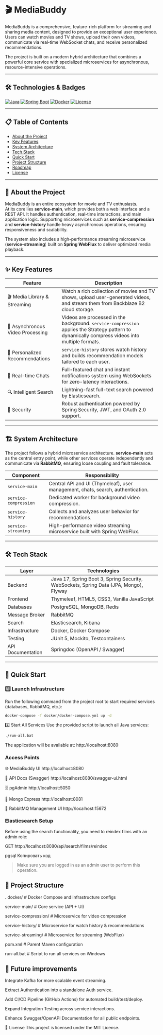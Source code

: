 # 🎬 MediaBuddy

MediaBuddy is a comprehensive, feature-rich platform for streaming and sharing media content, designed to provide an exceptional user experience. Users can watch movies and TV shows, upload their own videos, communicate via real-time WebSocket chats, and receive personalized recommendations.

The project is built on a modern hybrid architecture that combines a powerful core service with specialized microservices for asynchronous, resource-intensive operations.

---

## 🛠️ Technologies & Badges

[![Java](https://img.shields.io/badge/Java-17-blue.svg?style=for-the-badge&logo=java)](https://www.oracle.com/java/technologies/javase/jdk17-archive-downloads.html)
[![Spring Boot](https://img.shields.io/badge/Spring%20Boot-3.4.5-green.svg?style=for-the-badge&logo=spring)](https://spring.io/projects/spring-boot)
[![Docker](https://img.shields.io/badge/Docker-24.0-blue.svg?style=for-the-badge&logo=docker)](https://www.docker.com/)
[![License](https://img.shields.io/badge/license-MIT-blue.svg?style=for-the-badge)](LICENSE)

---

## 📋 Table of Contents

- [About the Project](#-about-the-project)
- [Key Features](#-key-features)
- [System Architecture](#-system-architecture)
- [Tech Stack](#-tech-stack)
- [Quick Start](#-quick-start)
- [Project Structure](#-project-structure)
- [Roadmap](#-roadmap)
- [License](#-license)

---

## 📖 About the Project

MediaBuddy is an entire ecosystem for movie and TV enthusiasts.  
At its core lies **service-main**, which provides both a web interface and a REST API. It handles authentication, real-time interactions, and main application logic. Supporting microservices such as **service-compression** and **service-history** handle heavy asynchronous operations, ensuring responsiveness and scalability.

The system also includes a high-performance streaming microservice (**service-streaming**) built on **Spring WebFlux** to deliver optimized media playback.

---

## ✨ Key Features

| Feature | Description |
|---------|-------------|
| 🎬 Media Library & Streaming | Watch a rich collection of movies and TV shows, upload user-generated videos, and stream them from Backblaze B2 cloud storage. |
| 🚀 Asynchronous Video Processing | Videos are processed in the background. `service-compression` applies the Strategy pattern to dynamically compress videos into multiple formats. |
| 🤖 Personalized Recommendations | `service-history` stores watch history and builds recommendation models tailored to each user. |
| 💬 Real-time Chats | Full-featured chat and instant notifications system using WebSockets for zero-latency interactions. |
| 🔍 Intelligent Search | Lightning-fast full-text search powered by Elasticsearch. |
| 🔐 Security | Robust authentication powered by Spring Security, JWT, and OAuth 2.0 support. |

---

## 🏗️ System Architecture

The project follows a hybrid microservice architecture. **service-main** acts as the central entry point, while other services operate independently and communicate via **RabbitMQ**, ensuring loose coupling and fault tolerance.

| Component | Responsibility |
|-----------|----------------|
| `service-main` | Central API and UI (Thymeleaf), user management, chats, search, authentication. |
| `service-compression` | Dedicated worker for background video compression. |
| `service-history` | Collects and analyzes user behavior for recommendations. |
| `service-streaming` | High-performance video streaming microservice built with Spring WebFlux. |

---

## 🛠️ Tech Stack

| Layer | Technologies |
|-------|--------------|
| Backend | Java 17, Spring Boot 3, Spring Security, WebSockets, Spring Data (JPA, Mongo), Flyway |
| Frontend | Thymeleaf, HTML5, CSS3, Vanilla JavaScript |
| Databases | PostgreSQL, MongoDB, Redis |
| Message Broker | RabbitMQ |
| Search | Elasticsearch, Kibana |
| Infrastructure | Docker, Docker Compose |
| Testing | JUnit 5, Mockito, Testcontainers |
| API Documentation | Springdoc (OpenAPI / Swagger) |

---

## 🚀 Quick Start

### 1️⃣ Launch Infrastructure
Run the following command from the project root to start required services (databases, RabbitMQ, etc.):

```bash
docker-compose -f docker/docker-compose.yml up -d
```
2️⃣ Start All Services
Use the provided script to launch all Java services:

```bash
./run-all.bat
```
The application will be available at: http://localhost:8080

### Access Points
🌐 MediaBuddy UI	http://localhost:8080

📖 API Docs (Swagger)	http://localhost:8080/swagger-ui.html

🗄️ pgAdmin	http://localhost:5050

🍃 Mongo Express	http://localhost:8081

🐇 RabbitMQ Management UI	http://localhost:15672

### Elasticsearch Setup
Before using the search functionality, you need to reindex films with an admin role:

GET http://localhost:8080/api/search/films/reindex

pgsql
Копировать код
> Make sure you are logged in as an admin user to perform this operation.

## 📂 Project Structure

. 
docker/                 # Docker Compose and infrastructure configs

service-main/           # Core service (API + UI)

service-compression/    # Microservice for video compression

service-history/        # Microservice for watch history & recommendations

service-streaming/      # Microservice for streaming (WebFlux)

pom.xml                 # Parent Maven configuration

run-all.bat             # Script to run all services on Windows

## 🌱 Future improvements
Integrate Kafka for more scalable event streaming.

Extract Authentication into a standalone Auth service.

Add CI/CD Pipeline (GitHub Actions) for automated build/test/deploy.

Expand Integration Testing across service interactions.

Enhance Swagger/OpenAPI Documentation for all public endpoints.

📄 License
This project is licensed under the MIT License.